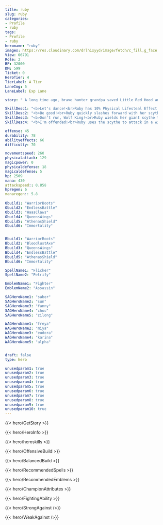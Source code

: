 ```yaml
---
title: ruby
slug: ruby
categories: 
- Profile 
- ruby
tags: 
- Profile
- ruby
heroname: "ruby"
images: https://res.cloudinary.com/drlhixyyd/image/fetch/c_fill,g_face,f_auto/https://cdn2-build.mobagenie.my.id/p/images/banner/full/ruby.jpg
View: 66791 
Role: 2 
BP: 32000
DM: 599 
Ticket: 0 
HeroTier: 4 
TierLabel: A Tier 
LaneImg: 5
LaneLabel: Exp Lane 

story: " A long time ago, brave hunter grandpa saved Little Red Hood and her granny from the wolf\'s belly and they lived happily ever after....though that was not how the real story ended. The wolf pack, harboring bitter resentment from this, never forgot the scars on the belly. One dark night when the moon was hidden, the new wolf king Haas led the pack and attacked the village in revenge, and elderly hunter grandpa was slained in an attempt to save granny. All of this happened before the eyes of Ruby, the Little Red Hood and drove this innocent girl into madness. With a scythe she sliced the wolf king into two pieces then peeled off its skin and swallowed its heart raw. Althought the happy memories with grandma and grandpa still vividly flash before her eyes, things would never be the same again. After burying her families, Ruby started to wander in the Land of Dawn carrying her scythe. She made a vow - that she would create a happy ending for every story. "

SkillDesc1: "<b>Let's dance!<br>Ruby has 10% Physical Lifesteal Effect of her own and inherits 115% Physical Lifesteal Effect from Equipment. (Her Basic Attack enjoys no lifesteal effect.) After any skill is cast, Ruby can jump to another place, gaining 9 (+1.8*Hero Level) Physical and Magic Defense for a short period of time. (Effect scales with levels. Stacks up to 3 times and lasts 4s.)"   
SkillDesc2: "<b>Be good!<br>Ruby quickly slashes forward with her scythe, dealing 80<font color='#D58E1F'>( +65% Total Physical ATK)</font> <font color='#C53535'>(Physical Damage)</font>. At the same time, she casts a shockwave forward, dealing 80<font color='#D58E1F'>( +65% Total Physical ATK)</font> <font color='#C53535'>(Physical Damage)</font> to enemies and slowing them by 40% for 2s."   
SkillDesc3: "<b>Don't run, Wolf King!<br>Ruby wields her giant scythe to attack twice. Each attack deals 60<font color='#D58E1F'>( +55% Total Physical ATK)</font> <font color='#C53535'>(Physical Damage)</font>, stunning enemies for 0.5s and slowly pulling them to her."   
SkillDesc4: "<b>I'm offended!<br>Ruby uses the scythe to attack in a wide range, dealing 200<font color='#D58E1F'>( +200% Total Physical ATK)</font> <font color='#C53535'>(Physical Damage)</font> to enemies, pulling them to her and stunning them for 0.5s."  

offense: 45 
durability: 78 
abilityeffects: 66 
difficulty: 70 

movementspeed: 260
physicalattack: 129
magicpower: 0
physicaldefense: 18
magicaldefense: 5
hp: 2509
mana: 430
attackspeed:: 0.858
hpregen: 6
manaregen:: 5.8
 
Obuild1: "WarriorBoots"  
Obuild2: "EndlessBattle" 
Obuild3: "HaasClaws" 
Obuild4: "QueensWings" 
Obuild5: "AthenasShield" 
Obuild6: "Immortality" 


Bbuild1: "WarriorBoots"  
Bbuild2: "BloodlustAxe" 
Bbuild3: "QueensWings" 
Bbuild4: "EndlessBattle" 
Bbuild5: "AthenasShield" 
Bbuild6: "Immortality" 

SpellName1: "Flicker" 
SpellName2: "Petrify"   

EmblemName1: "Fighter" 
EmblemName2: "Assassin"    

SAGHeroName1: "saber"
SAGHeroName2: "sun"
SAGHeroName3: "fanny"
SAGHeroName4: "chou"
SAGHeroName5: "zilong"

WAGHeroName1: "freya"
WAGHeroName2: "miya"
WAGHeroName3: "eudora"
WAGHeroName4: "karina"
WAGHeroName5: "alpha"


draft: false
type: hero

unusedparam1: true
unusedparam2: true
unusedparam3: true
unusedparam4: true
unusedparam5: true
unusedparam6: true
unusedparam7: true
unusedparam8: true
unusedparam9: true
unusedparam10: true
---
```



{{< hero/GetStory >}}

{{< hero/HeroInfo >}}
 
{{< hero/heroskills >}}

{{< hero/OffensiveBuild >}} 

{{< hero/BalancedBuild >}}


{{< hero/RecommendedSpells >}}  

{{< hero/RecommendedEmblems >}}   


{{< hero/ChampionAttributes >}}


{{< hero/FightingAbility >}}

{{< hero/StrongAgainst />}}

{{< hero/WeakAgainst />}}
